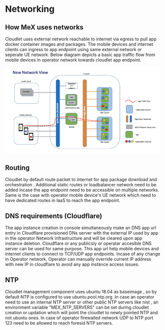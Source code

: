 # Networking

## How MeX uses networks

Cloudlet uses external network reachable to internet via egress to pull app docker container images and packages. The mobile devices and internet clients can ingress to app endpoint using same external network or seperate UE network. Below diagram depicts a basic app traffic flow from mobile devices in operator network towards cloudlet app endpoint.

![](./images/cloudlet_net.png)

## Routing

Cloudlet by default route packet to internet for app package download and orchestration . Additional static routes or loadbalancer network need to be added incase the app endpoint need to be accessible on multiple networks. Same is the case with operator mobile device's UE network which need to have dedicated routes in IaaS to reach the app endpoint.

## DNS requirements (Cloudflare)

The app instance creation in console simultaneously make an DNS app url entry in Cloudflare provisioned DNs server with the external IP used by app in the operator Network infrastructure and will be cleared upon app instance deletion. Cloudflare or any publicsly or operatar accesible DNS server can be used for same purpose. This app url help mobile devices and internet clients to connect to TCP/UDP app endpoints. Incase of any change in Operator network, Operator can manually override current IP address with new IP in cloudflare to avoid any app instance access issues.

## NTP

Cloudlet management component uses ubuntu 18.04 as baseimage , so by default NTP is configured to use ubuntu.pool.ntp.org .In case an operator need to use an internal NTP server or other public NTP servers like nist , an environment variable "MEX_NTP_SERVERS" can be set during cloudlet creation or updation which will point the cloudlet to newly pointed NTP and not ubuntu ones. In case of operator firewalled network UDP to NTP port 123 need to be allowed to reach foresid NTP servers.